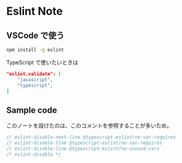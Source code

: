 Eslint Note
===

## VSCode で使う

```bash
npm install -g eslint
```

TypeScript で使いたいときは

```json
"eslint.validate": [
    "javascript",
    "typescript",
]
```


## Sample code

このノートを設けたのは、このコメントを参照することが多いため。

```JavaScript
// eslint-disable-next-line @typescript-eslint/no-var-requires
// eslint-disable-line @typescript-eslint/no-var-requires
// eslint-disable-line @typescript-eslint/no-unused-vars
/* eslint-disable */
```
